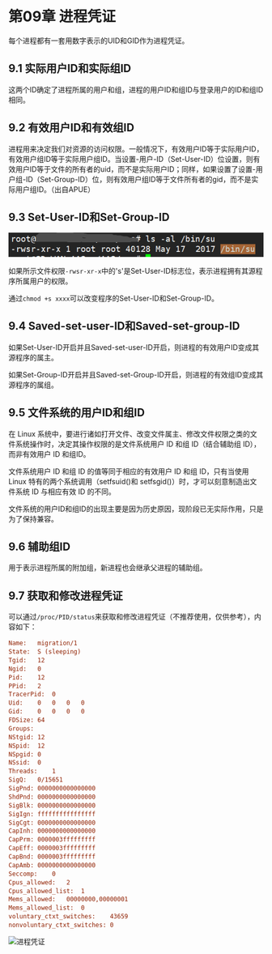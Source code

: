 # 第09章 进程凭证

每个进程都有一套用数字表示的UID和GID作为进程凭证。

## 9.1 实际用户ID和实际组ID

这两个ID确定了进程所属的用户和组，进程的用户ID和组ID与登录用户的ID和组ID相同。

## 9.2 有效用户ID和有效组ID

进程用来决定我们对资源的访问权限。一般情况下，有效用户ID等于实际用户ID，有效用户组ID等于实际用户组ID。当设置-用户-ID（Set-User-ID）位设置，则有效用户ID等于文件的所有者的uid，而不是实际用户ID；同样，如果设置了设置-用户组-ID（Set-Group-ID）位，则有效用户组ID等于文件所有者的gid，而不是实际用户组ID。（出自APUE）

## 9.3 Set-User-ID和Set-Group-ID

![SID](SID.png)

如果所示文件权限```-rwsr-xr-x```中的's'是Set-User-ID标志位，表示进程拥有其源程序所属用户的权限。

通过```chmod +s xxxx```可以改变程序的Set-User-ID和Set-Group-ID。

## 9.4 Saved-set-user-ID和Saved-set-group-ID

如果Set-User-ID开启并且Saved-set-user-ID开启，则进程的有效用户ID变成其源程序的属主。

如果Set-Group-ID开启并且Saved-set-Group-ID开启，则进程的有效组ID变成其源程序的属组。

## 9.5 文件系统的用户ID和组ID

在 Linux 系统中，要进行诸如打开文件、改变文件属主、修改文件权限之类的文件系统操作时，决定其操作权限的是文件系统用户 ID 和组 ID（结合辅助组 ID），而非有效用户 ID 和组ID。

文件系统用户 ID 和组 ID 的值等同于相应的有效用户 ID 和组 ID，只有当使用 Linux 特有的两个系统调用（setfsuid()和 setfsgid()）时，才可以刻意制造出文件系统 ID 与相应有效 ID 的不同。

文件系统的用户ID和组ID的出现主要是因为历史原因，现阶段已无实际作用，只是为了保持兼容。

## 9.6 辅助组ID

用于表示进程所属的附加组，新进程也会继承父进程的辅助组。

## 9.7 获取和修改进程凭证

可以通过```/proc/PID/status```来获取和修改进程凭证（不推荐使用，仅供参考），内容如下：

```ini
Name:	migration/1
State:	S (sleeping)
Tgid:	12
Ngid:	0
Pid:	12
PPid:	2
TracerPid:	0
Uid:	0	0	0	0
Gid:	0	0	0	0
FDSize:	64
Groups:	
NStgid:	12
NSpid:	12
NSpgid:	0
NSsid:	0
Threads:	1
SigQ:	0/15651
SigPnd:	0000000000000000
ShdPnd:	0000000000000000
SigBlk:	0000000000000000
SigIgn:	ffffffffffffffff
SigCgt:	0000000000000000
CapInh:	0000000000000000
CapPrm:	0000003fffffffff
CapEff:	0000003fffffffff
CapBnd:	0000003fffffffff
CapAmb:	0000000000000000
Seccomp:	0
Cpus_allowed:	2
Cpus_allowed_list:	1
Mems_allowed:	00000000,00000001
Mems_allowed_list:	0
voluntary_ctxt_switches:	43659
nonvoluntary_ctxt_switches:	0
```

![进程凭证](C:\Users\wangjiyou\Desktop\Linux系统编程手册笔记\Chapter09\进程凭证.png)







